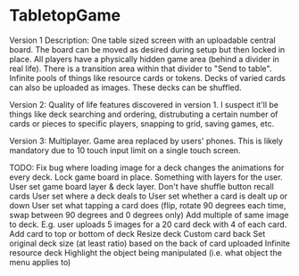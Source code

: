 # TabletopGame
Version 1 Description:
One table sized screen with an uploadable central board. The board can be moved as desired during setup but then locked in place. All players have a physically hidden game area (behind a divider in real life). There is a transition area within that divider to "Send to table". Infinite pools of things like resource cards or tokens. Decks of varied cards can also be uploaded as images. These decks can be shuffled.

Version 2:
Quality of life features discovered in version 1. I suspect it'll be things like deck searching and ordering, distrubuting a certain number of cards or pieces to specific players, snapping to grid, saving games, etc.

Version 3:
Multiplayer. Game area replaced by users' phones. This is likely mandatory due to 10 touch input limit on a single touch screen.

TODO:
Fix bug where loading image for a deck changes the animations for every deck.
Lock game board in place. Something with layers for the user. User set game board layer & deck layer. 
Don't have shuffle button recall cards
User set where a deck deals to
User set whether a card is dealt up or down
User set what tapping a card does (flip, rotate 90 degrees each time, swap between 90 degrees and 0 degrees only)
Add multiple of same image to deck. E.g. user uploads 5 images for a 20 card deck with 4 of each card.
Add card to top or bottom of deck
Resize deck
Custom card back
Set original deck size (at least ratio) based on the back of card uploaded
Infinite resource deck
Highlight the object being manipulated (i.e. what object the menu applies to)

